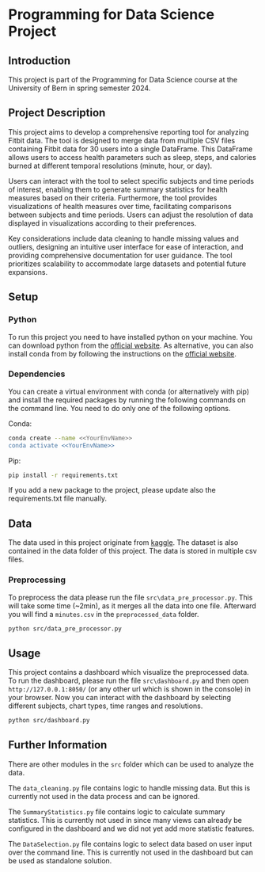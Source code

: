 # Programming for Data Science Project

## Introduction
This project is part of the Programming for Data Science course at the University of Bern in spring semester 2024.

## Project Description
This project aims to develop a comprehensive reporting tool for analyzing Fitbit data. 
The tool is designed to merge data from multiple CSV files containing Fitbit data for 30 users into a single DataFrame. 
This DataFrame allows users to access health parameters such as sleep, steps, and calories burned at 
different temporal resolutions (minute, hour, or day).

Users can interact with the tool to select specific subjects and time periods of interest, 
enabling them to generate summary statistics for health measures based on their criteria. 
Furthermore, the tool provides visualizations of health measures over time, 
facilitating comparisons between subjects and time periods. 
Users can adjust the resolution of data displayed in visualizations according to their preferences.

Key considerations include data cleaning to handle missing values and outliers, 
designing an intuitive user interface for ease of interaction, and providing comprehensive documentation for user guidance. 
The tool prioritizes scalability to accommodate large datasets and potential future expansions.


## Setup
### Python
To run this project you need to have installed python on your machine. 
You can download python from the [official website](https://www.python.org/downloads/).
As alternative, you can also install conda from by following the instructions on the [official website](https://docs.conda.io/projects/conda/en/latest/user-guide/install/index.html).

### Dependencies
You can create a virtual environment with conda (or alternatively with pip) and install the required packages 
by running the following commands on the command line. You need to do only one of the following options.

Conda:
```bash
conda create --name <<YourEnvName>>
conda activate <<YourEnvName>>
```

Pip:
```bash
pip install -r requirements.txt
```

If you add a new package to the project, please update also the requirements.txt file manually.

## Data
The data used in this project originate from [kaggle](https://www.kaggle.com/datasets/supriya3024/fitbit-fitness-tracker). The dataset is also contained
in the data folder of this project. The data is stored in multiple csv files.

### Preprocessing
To preprocess the data please run the file `src\data_pre_processor.py`. This will take some time (~2min), 
as it merges all the data into one file. Afterward you will find a `minutes.csv` in the `preprocessed_data` folder.
```bash
python src/data_pre_processor.py
```

## Usage
This project contains a dashboard which visualize the preprocessed data. 
To run the dashboard, please run the file `src\dashboard.py` and then open `http://127.0.0.1:8050/` 
(or any other url which is shown in the console) in your browser. Now you can interact with the dashboard by 
selecting different subjects, chart types, time ranges and resolutions.

```bash
python src/dashboard.py
```

## Further Information
There are other modules in the `src` folder which can be used to analyze the data. 

The `data_cleaning.py` file contains logic to handle missing data. 
But this is currently not used in the data process and can be ignored.

The `SummaryStatistics.py` file contains logic to calculate summary statistics. This is currently not used 
in since many views can already be configured in the dashboard and we did not yet add more statistic features.

The `DataSelection.py` file contains logic to select data based on user input over the command line. 
This is currently not used in the dashboard but can be used as standalone solution.
